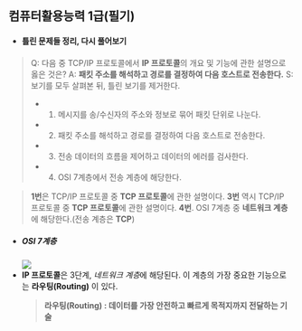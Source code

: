 ## 컴퓨터활용능력 1급(필기)

- #### 틀린 문제들 정리, 다시 풀어보기

> Q: 다음 중 TCP/IP 프로토콜에서 **IP 프로토콜**의 개요 및 기능에 관한 설명으로 옳은 것은?
> A: **패킷 주소를 해석하고 경로를 결정하여 다음 호스트로 전송한다.**
> S: 보기를 모두 살펴본 뒤, 틀린 보기를 제거한다.
>
> - 1. 메시지를 송/수신자의 주소와 정보로 묶어 패킷 단위로 나눈다.
> - 2. 패킷 주소를 해석하고 경로를 결정하여 다음 호스트로 전송한다.
> - 3. 전송 데이터의 흐름을 제어하고 데이터의 에러를 검사한다.
> - 4. OSI 7계층에서 전송 계층에 해당한다.

> **1번**은 TCP/IP 프로토콜 중 **TCP 프로토콜**에 관한 설명이다.
> **3번** 역시 TCP/IP 프로토콜 중 **TCP 프로토콜**에 관한 설명이다.
> **4번**. OSI 7계층 중 **네트워크 계층** 에 해당한다.(전송 계층은 **TCP**)

- ##### OSI 7계층
  ![](https://t1.daumcdn.net/cfile/tistory/995EFF355B74179035)
- **IP 프로토콜**은 3단계, *네트워크 계층*에 해당된다. 이 계층의 가장 중요한 기능으로는 **라우팅(Routing)** 이 있다.
  > **라우팅(Routing) : 데이터를 가장 안전하고 빠르게 목적지까지 전달하는 기술**
